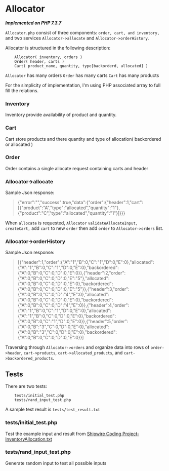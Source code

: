# Allocator
***Implemented on PHP 7.3.7***

`Allocator.php` consist of three components: `order, cart, and inventory,` and two services `Allocator->allocate` and `Allocator->orderHistory.`

Allocator is structured in the following description:
```
	Allocator( inventory, orders )
	Order( header, carts )
	Cart( product_name, quantity, type[backorderd, allocated] )
```
`Allocator` has many orders
`Order` has many carts
`Cart` has many products

For the simplicity of implementation, I'm using PHP associated array to full fill the relations.

### Inventory
Inventory provide availability of product and quantity.
### Cart
Cart store products and there quantity and type of allocation( backordered or allocated )
### Order
Order contains a single allocate request containing carts and header

### Allocator->allocate
Sample Json response:

> {"error":"","success":true,"data":{"order":{"header":1,"cart":[{"product":"A","type":"allocated","quantity":"1"},{"product":"C","type":"allocated","quantity":"1"}]}}}

When `allocate` is requested, `Allocator` `validateAllocateInput, createCart,` add `cart` to new `order` then add `order` to `Allocator->orders` list.

### Allocator->orderHistory
Sample Json response:

> [{"header":1,"order":{"A":"1","B":0,"C":"1","D":0,"E":0},"allocated":{"A":"1","B":0,"C":"1","D":0,"E":0},"backordered":{"A":0,"B":0,"C":0,"D":0,"E":0}},{"header":2,"order":{"A":0,"B":0,"C":0,"D":0,"E":"5"},"allocated":{"A":0,"B":0,"C":0,"D":0,"E":0},"backordered":{"A":0,"B":0,"C":0,"D":0,"E":"5"}},{"header":3,"order":{"A":0,"B":0,"C":0,"D":"4","E":0},"allocated":{"A":0,"B":0,"C":0,"D":0,"E":0},"backordered":{"A":0,"B":0,"C":0,"D":"4","E":0}},{"header":4,"order":{"A":"1","B":0,"C":"1","D":0,"E":0},"allocated":{"A":"1","B":0,"C":0,"D":0,"E":0},"backordered":{"A":0,"B":0,"C":"1","D":0,"E":0}},{"header":5,"order":{"A":0,"B":"3","C":0,"D":0,"E":0},"allocated":{"A":0,"B":"3","C":0,"D":0,"E":0},"backordered":{"A":0,"B":0,"C":0,"D":0,"E":0}}]

Traversing through `Allocator->orders` and organize data into rows of `order->header`, `cart->products`, `cart->allocated_products`, and `cart->backordered_products`.


## Tests
There are two tests:
```
	tests/initial_test.php
	tests/rand_input_test.php
```
A sample test result is `tests/test_result.txt`
### tests/initial_test.php
Test the example input and result from [Shipwire Coding Project-InventoryAllocation.txt]([https://github.com/longvu727/allocator/blob/master/Shipwire%20Coding%20Project-InventoryAllocation.txt](https://github.com/longvu727/allocator/blob/master/Shipwire%20Coding%20Project-InventoryAllocation.txt))

### tests/rand_input_test.php
Generate random input to test all possible inputs
